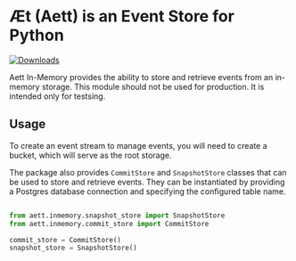 # Æt (Aett) is an Event Store for Python

[![Downloads](https://static.pepy.tech/badge/aett-inmemory)](https://pepy.tech/project/aett-inmemory)

Aett In-Memory provides the ability to store and retrieve events from an in-memory storage.
This module should not be used for production. It is intended only for testsing.

## Usage

To create an event stream to manage events, you will need to create a bucket, which will serve as the root storage.

The package also provides `CommitStore` and `SnapshotStore` classes that can be used to store and retrieve events. They
can be instantiated by providing a Postgres database connection and specifying the configured table name.

```python

from aett.inmemory.snapshot_store import SnapshotStore
from aett.inmemory.commit_store import CommitStore

commit_store = CommitStore()
snapshot_store = SnapshotStore()
```
